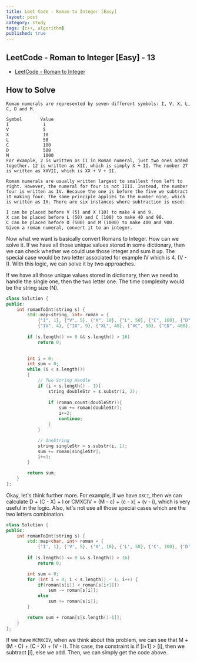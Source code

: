 ```yaml
---
title: Leet Code - Roman to Integer [Easy]
layout: post
category: study
tags: [c++, algorithm]
published: true
---
```


## LeetCode - Roman to Integer [Easy] - 13

* [LeetCode - Roman to Integer](https://leetcode.com/problems/roman-to-integer/)

## How to Solve

```
Roman numerals are represented by seven different symbols: I, V, X, L, C, D and M.

Symbol       Value
I             1
V             5
X             10
L             50
C             100
D             500
M             1000
For example, 2 is written as II in Roman numeral, just two ones added together. 12 is written as XII, which is simply X + II. The number 27 is written as XXVII, which is XX + V + II.

Roman numerals are usually written largest to smallest from left to right. However, the numeral for four is not IIII. Instead, the number four is written as IV. Because the one is before the five we subtract it making four. The same principle applies to the number nine, which is written as IX. There are six instances where subtraction is used:

I can be placed before V (5) and X (10) to make 4 and 9. 
X can be placed before L (50) and C (100) to make 40 and 90. 
C can be placed before D (500) and M (1000) to make 400 and 900.
Given a roman numeral, convert it to an integer.
```

Now what we want is basically convert Romans to Integer. How can we solve it. If we have all those unique values stored in some dictionary, then we can check whether we could use those integer and sum it up. The special case would be two letter associated for example IV which is 4. (V - I). With this logic, we can solve it by two approaches.

If we have all those unique values stored in dictionary, then we need to handle the single one, then the two letter one. The time complexity would be the string size (N).
```c++
class Solution {
public:
    int romanToInt(string s) {
        std::map<string, int> roman = {
            {"I", 1}, {"V", 5}, {"X", 10}, {"L", 50}, {"C", 100}, {"D", 500}, {"M", 1000}, 
            {"IV", 4}, {"IX", 9}, {"XL", 40}, {"XC", 90}, {"CD", 400}, {"CM", 900}};
        
        if (s.length() <= 0 && s.length() > 16)
            return 0;
    

        int i = 0;
        int sum = 0;
        while (i < s.length())
        {
            // Two String Handle
            if (i < s.length() - 1){
                string doubleStr = s.substr(i, 2);
                
                if (roman.count(doubleStr)){
                    sum += roman[doubleStr];
                    i+=2;
                    continue;
                }
            }

            // OneString
            string singleStr = s.substr(i, 1);
            sum += roman[singleStr];
            i+=1;
        }

        return sum;
    }
};
```

Okay, let's think further more. For example, if we have `DXCI`, then we can calculate D + (C - X) + I or CMXCIV = (M - c) + (c - x) + (v - i), which is very useful in the logic. Also, let's not use all those special cases which are the two letters combination.

```c++
class Solution {
public:
    int romanToInt(string s) {
        std::map<char, int> roman = {
            {'I', 1}, {'V', 5}, {'X', 10}, {'L', 50}, {'C', 100}, {'D', 500}, {'M', 1000}};
        
        if (s.length() <= 0 && s.length() > 16)
            return 0;

        int sum = 0;
        for (int i = 0; i < s.length() - 1; i++) {
            if(roman[s[i]] < roman[s[i+1]])
                sum -= roman[s[i]];
            else
                sum += roman[s[i]];
        }

        return sum + roman[s[s.length()-1]];
    }
};
```

If we have `MCMXCIV`, when we think about this problem, we can see that M + (M - C) + (C - X) + (V - I). This case, the constraint is if [i+1] > [i], then we subtract [i], else we add. Then, we can simply get the code above.